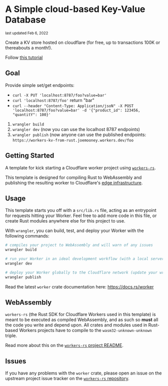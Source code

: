 # A Simple cloud-based Key-Value Database

<sub>last updated Feb 6, 2022</sub>

Create a KV store hosted on cloudflare (for free, up to transactions 100K or thereabouts a month!).

Follow [this tutorial](https://developers.cloudflare.com/workers/tutorials/workers-kv-from-rust)

## Goal

Provide simple set/get endpoints:

* `curl -X PUT 'localhost:8787/foo?value=bar'`
* `curl 'localhost:8787/foo'` return "bar"
* `curl --header "Content-Type: Application/jsoN" -X POST 'localhost:8787/foo?value=bar' -d '{"product_id": 123456, "quantitY": 100}'`

1. `wrangler build`
2. `wrangler dev`  (now you can use the localhost 8787 endpoints)
3. `wrangler publish`  (now anyone can use the published endpoints: `https://workers-kv-from-rust.joemooney.workers.dev/foo`

## Getting Started

A template for kick starting a Cloudflare worker project using [`workers-rs`](https://github.com/cloudflare/workers-rs).

This template is designed for compiling Rust to WebAssembly and publishing the resulting worker to
Cloudflare's [edge infrastructure](https://www.cloudflare.com/network/).

## Usage

This template starts you off with a `src/lib.rs` file, acting as an entrypoint for requests hitting
your Worker. Feel free to add more code in this file, or create Rust modules anywhere else for this
project to use.

With `wrangler`, you can build, test, and deploy your Worker with the following commands:

```bash
# compiles your project to WebAssembly and will warn of any issues
wrangler build 

# run your Worker in an ideal development workflow (with a local server, file watcher & more)
wrangler dev

# deploy your Worker globally to the Cloudflare network (update your wrangler.toml file for configuration)
wrangler publish
```

Read the latest `worker` crate documentation here: https://docs.rs/worker

## WebAssembly

`workers-rs` (the Rust SDK for Cloudflare Workers used in this template) is meant to be executed as 
compiled WebAssembly, and as such so **must** all the code you write and depend upon. All crates and
modules used in Rust-based Workers projects have to compile to the `wasm32-unknown-unknown` triple. 

Read more about this on the [`workers-rs` project README](https://github.com/cloudflare/workers-rs).

## Issues

If you have any problems with the `worker` crate, please open an issue on the upstream project 
issue tracker on the [`workers-rs` repository](https://github.com/cloudflare/workers-rs).

